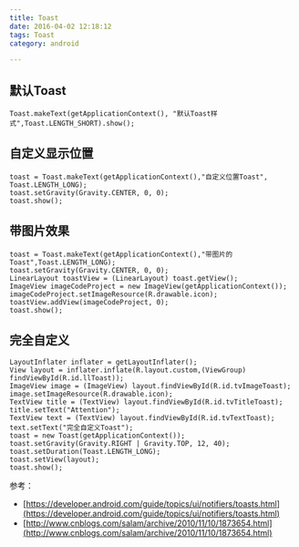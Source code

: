 ```yaml
---
title: Toast
date: 2016-04-02 12:18:12
tags: Toast
category: android

---
```



## 默认Toast

	Toast.makeText(getApplicationContext(), "默认Toast样式",Toast.LENGTH_SHORT).show();

<!--more-->

## 自定义显示位置

	toast = Toast.makeText(getApplicationContext(),"自定义位置Toast", Toast.LENGTH_LONG);
	toast.setGravity(Gravity.CENTER, 0, 0);
	toast.show();

## 带图片效果

	toast = Toast.makeText(getApplicationContext(),"带图片的Toast",Toast.LENGTH_LONG);
	toast.setGravity(Gravity.CENTER, 0, 0);
	LinearLayout toastView = (LinearLayout) toast.getView();
	ImageView imageCodeProject = new ImageView(getApplicationContext());
	imageCodeProject.setImageResource(R.drawable.icon);
	toastView.addView(imageCodeProject, 0);
	toast.show();

## 完全自定义

	LayoutInflater inflater = getLayoutInflater();
	View layout = inflater.inflate(R.layout.custom,(ViewGroup) findViewById(R.id.llToast));
	ImageView image = (ImageView) layout.findViewById(R.id.tvImageToast);
	image.setImageResource(R.drawable.icon);
	TextView title = (TextView) layout.findViewById(R.id.tvTitleToast);
	title.setText("Attention");
	TextView text = (TextView) layout.findViewById(R.id.tvTextToast);
	text.setText("完全自定义Toast");
	toast = new Toast(getApplicationContext());
	toast.setGravity(Gravity.RIGHT | Gravity.TOP, 12, 40);
	toast.setDuration(Toast.LENGTH_LONG);
	toast.setView(layout);
	toast.show();


参考：

- [https://developer.android.com/guide/topics/ui/notifiers/toasts.html](https://developer.android.com/guide/topics/ui/notifiers/toasts.html)
- [http://www.cnblogs.com/salam/archive/2010/11/10/1873654.html](http://www.cnblogs.com/salam/archive/2010/11/10/1873654.html)
